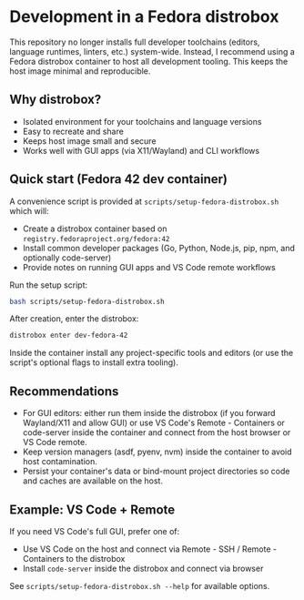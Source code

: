 # Development in a Fedora distrobox

This repository no longer installs full developer toolchains (editors, language runtimes, linters, etc.) system-wide. Instead, I recommend using a Fedora distrobox container to host all development tooling. This keeps the host image minimal and reproducible.

## Why distrobox?

- Isolated environment for your toolchains and language versions
- Easy to recreate and share
- Keeps host image small and secure
- Works well with GUI apps (via X11/Wayland) and CLI workflows

## Quick start (Fedora 42 dev container)

A convenience script is provided at `scripts/setup-fedora-distrobox.sh` which will:

- Create a distrobox container based on `registry.fedoraproject.org/fedora:42`
- Install common developer packages (Go, Python, Node.js, pip, npm, and optionally code-server)
- Provide notes on running GUI apps and VS Code remote workflows

Run the setup script:

```bash
bash scripts/setup-fedora-distrobox.sh
```

After creation, enter the distrobox:

```bash
distrobox enter dev-fedora-42
```

Inside the container install any project-specific tools and editors (or use the script's optional flags to install extra tooling).

## Recommendations

- For GUI editors: either run them inside the distrobox (if you forward Wayland/X11 and allow GUI) or use VS Code's Remote - Containers or code-server inside the container and connect from the host browser or VS Code remote.
- Keep version managers (asdf, pyenv, nvm) inside the container to avoid host contamination.
- Persist your container's data or bind-mount project directories so code and caches are available on the host.

## Example: VS Code + Remote

If you need VS Code's full GUI, prefer one of:

- Use VS Code on the host and connect via Remote - SSH / Remote - Containers to the distrobox
- Install `code-server` inside the distrobox and connect via browser

See `scripts/setup-fedora-distrobox.sh --help` for available options.
